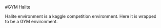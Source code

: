 #GYM Halite

Halite environment is a kaggle competition environment.
Here it is wrapped to be a GYM environment.

